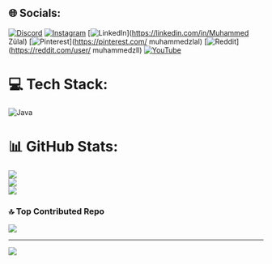 
## 🌐 Socials:
[![Discord](https://img.shields.io/badge/Discord-%237289DA.svg?logo=discord&logoColor=white)](https://discord.gg/https://discord.gg/XdKNTAQ4) [![Instagram](https://img.shields.io/badge/Instagram-%23E4405F.svg?logo=Instagram&logoColor=white)](https://instagram.com/wraithexee) [![LinkedIn](https://img.shields.io/badge/LinkedIn-%230077B5.svg?logo=linkedin&logoColor=white)](https://linkedin.com/in/Muhammed Zülal) [![Pinterest](https://img.shields.io/badge/Pinterest-%23E60023.svg?logo=Pinterest&logoColor=white)](https://pinterest.com/ muhammedzlal) [![Reddit](https://img.shields.io/badge/Reddit-%23FF4500.svg?logo=Reddit&logoColor=white)](https://reddit.com/user/ muhammedzll) [![YouTube](https://img.shields.io/badge/YouTube-%23FF0000.svg?logo=YouTube&logoColor=white)](https://youtube.com/@UC8JGkej0bFG1zzM0WOshdwQ) 

# 💻 Tech Stack:
![Java](https://img.shields.io/badge/java-%23ED8B00.svg?style=for-the-badge&logo=openjdk&logoColor=white)
# 📊 GitHub Stats:
![](https://github-readme-stats.vercel.app/api?username=Muhammedzulal&theme=dark&hide_border=false&include_all_commits=false&count_private=false)<br/>
![](https://github-readme-streak-stats.herokuapp.com/?user=Muhammedzulal&theme=dark&hide_border=false)<br/>
![](https://github-readme-stats.vercel.app/api/top-langs/?username=Muhammedzulal&theme=dark&hide_border=false&include_all_commits=false&count_private=false&layout=compact)

### 🔝 Top Contributed Repo
![](https://github-contributor-stats.vercel.app/api?username=Muhammedzulal&limit=5&theme=dark&combine_all_yearly_contributions=true)

---
[![](https://visitcount.itsvg.in/api?id=Muhammedzulal&icon=0&color=0)](https://visitcount.itsvg.in)

<!-- Proudly created with GPRM ( https://gprm.itsvg.in ) -->
